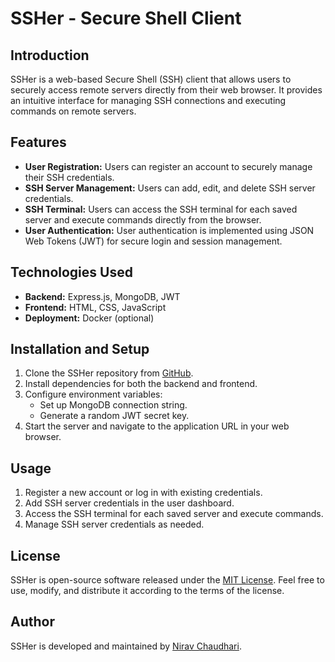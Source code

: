 # SSHer - Secure Shell Client

## Introduction

SSHer is a web-based Secure Shell (SSH) client that allows users to securely access remote servers directly from their web browser. It provides an intuitive interface for managing SSH connections and executing commands on remote servers.

## Features

- **User Registration:** Users can register an account to securely manage their SSH credentials.
- **SSH Server Management:** Users can add, edit, and delete SSH server credentials.
- **SSH Terminal:** Users can access the SSH terminal for each saved server and execute commands directly from the browser.
- **User Authentication:** User authentication is implemented using JSON Web Tokens (JWT) for secure login and session management.

## Technologies Used

- **Backend:** Express.js, MongoDB, JWT
- **Frontend:** HTML, CSS, JavaScript
- **Deployment:** Docker (optional)

## Installation and Setup

1. Clone the SSHer repository from [GitHub](https://github.com/nirravv/ssher).
2. Install dependencies for both the backend and frontend.
3. Configure environment variables:
    - Set up MongoDB connection string.
    - Generate a random JWT secret key.
4. Start the server and navigate to the application URL in your web browser.

## Usage

1. Register a new account or log in with existing credentials.
2. Add SSH server credentials in the user dashboard.
3. Access the SSH terminal for each saved server and execute commands.
4. Manage SSH server credentials as needed.

## License

SSHer is open-source software released under the [MIT License](./LICENSE). Feel free to use, modify, and distribute it according to the terms of the license.

## Author

SSHer is developed and maintained by [Nirav Chaudhari](https://github.com/nirravv).

